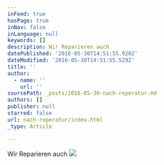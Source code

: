 ```yaml
---
inFeed: true
hasPage: true
inNav: false
inLanguage: null
keywords: []
description: Wir Reparieren auch
datePublished: '2016-05-30T14:51:55.920Z'
dateModified: '2016-05-30T14:51:55.529Z'
title: ''
author:
  - name: ''
    url: ''
sourcePath: _posts/2016-05-30-nach-reperatur.md
authors: []
publisher: null
starred: false
url: nach-reperatur/index.html
_type: Article

---
```

Wir Reparieren auch
![](https://s3-us-west-2.amazonaws.com/the-grid-img/p/3db1c7dcfcbc38e1a619c0a0abe26ab2d3d6494d.jpg)